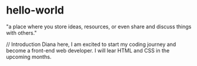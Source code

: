 # hello-world
"a place where you store ideas, resources, or even share and discuss things with others."

// Introduction
Diana here, I am excited to start my coding journey and become a front-end web developer. I will lear HTML and CSS in the upcoming months.
